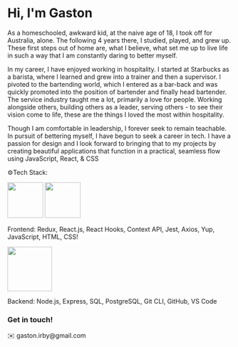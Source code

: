 <h1>Hi, I'm Gaston</h1>
As a homeschooled, awkward kid, at the naive age of 18, I took off for Australia, alone. The following 4 years there, I studied, played, and grew up. These first steps out of home are, what I believe, what set me up to live life in such a way that I am constantly daring to better myself.

In my career, I have enjoyed working in hospitality. I started at Starbucks as a barista, where I learned and grew into a trainer and then a supervisor. I pivoted to the bartending world, which I entered as a bar-back and was quickly promoted into the position of bartender and finally head bartender. The service industry taught me a lot, primarily a love for people. Working alongside others, building others as a leader, serving others - to see their vision come to life, these are the things I loved the most within hospitality.

Though I am comfortable in leadership, I forever seek to remain teachable. In pursuit of bettering myself, I have begun to seek a career in tech. I have a passion for design and I look forward to bringing that to my projects by creating beautiful applications that function in a practical, seamless flow using JavaScript, React, & CSS


⚙️Tech Stack:

<img src = "https://user-images.githubusercontent.com/91291366/159381034-ed96068e-c9f6-4ffc-b45f-6bcd177a56ef.svg" width="80" height="80">
<img src = "![react](https://user-images.githubusercontent.com/91291366/159381095-991d128f-9b61-433c-a199-a920ad98d108.svg)" width="80" height="80">


Frontend: Redux, React.js, React Hooks, Context API, Jest, Axios, Yup, JavaScript, HTML, CSS!

<img src = "![npm](https://user-images.githubusercontent.com/91291366/159380224-2741beb3-c127-445b-9922-e29538c75100.svg)" width="100" height="100">

Backend: Node.js, Express, SQL, PostgreSQL, Git CLI, GitHub, VS Code

<h3>Get in touch!</h3>
✉️ gaston.irby@gmail.com

<!--
**gastonirby/gastonirby** is a ✨ _special_ ✨ repository because its `README.md` (this file) appears on your GitHub profile.

Here are some ideas to get you started:

- 🔭 I’m currently working on ...
- 🌱 I’m currently learning ...
- 👯 I’m looking to collaborate on ...
- 🤔 I’m looking for help with ...
- 💬 Ask me about ...
- 📫 How to reach me: ...
- 😄 Pronouns: ...
- ⚡ Fun fact: ...
-->
